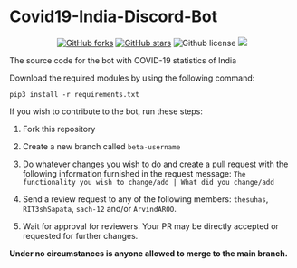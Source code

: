# Covid19-India-Discord-Bot

<p align="center">
    <a href="https://github.com/thesuhas/Covid19-India-Discord-Bot/issues" alt="issues">
    <img alt="GitHub forks" src="https://img.shields.io/github/issues/thesuhas/Covid19-India-Discord-Bot"></a>
    <a href="https://github.com/thesuhas/Covid19-India-Discord-Bot/stargazers" alt="Stars">
    <img alt="GitHub stars" src="https://img.shields.io/github/stars/thesuhas/Covid19-India-Discord-Bot"></a>
    <img alt="Github license" src="https://img.shields.io/github/license/thesuhas/Covid19-India-Discord-Bot"></a>
    <a href="https://github.com/thesuhas/Covid19-India-Discord-Bot/contributors" alt="Contributors">
    <img src="https://img.shields.io/github/contributors/thesuhas/Covid19-India-Discord-Bot"/></a>
    
</p>

The source code for the bot with COVID-19 statistics of India

Download the required modules by using the following command:

`pip3 install -r requirements.txt`

If you wish to contribute to the bot, run these steps:

1. Fork this repository

2. Create a new branch called `beta-username`

3. Do whatever changes you wish to do and create a pull request with the following information furnished in the request message: `The functionality you wish to change/add | What did you change/add`

4. Send a review request to any of the following members: `thesuhas`, `RIT3shSapata`, `sach-12` and/or `ArvindAROO`.

5. Wait for approval for reviewers. Your PR may be directly accepted or requested for further changes.

**Under no circumstances is anyone allowed to merge to the main branch.**